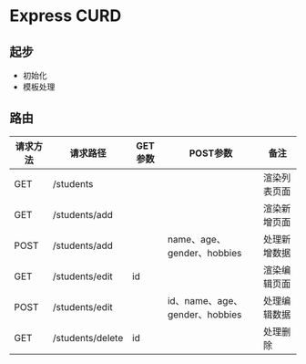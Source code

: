 # Express CURD

## 起步

- 初始化
- 模板处理

## 路由

|请求方法|请求路径|GET参数|POST参数|备注|
|-------|--------|-------|-------|----|
|GET    |/students|||渲染列表页面|
|GET    |/students/add|||渲染新增页面|
|POST   |/students/add||name、age、gender、hobbies|处理新增数据|
|GET    |/students/edit|id||渲染编辑页面|
|POST   |/students/edit||id、name、age、gender、hobbies|处理编辑数据|
|GET    |/students/delete|id||处理删除|
